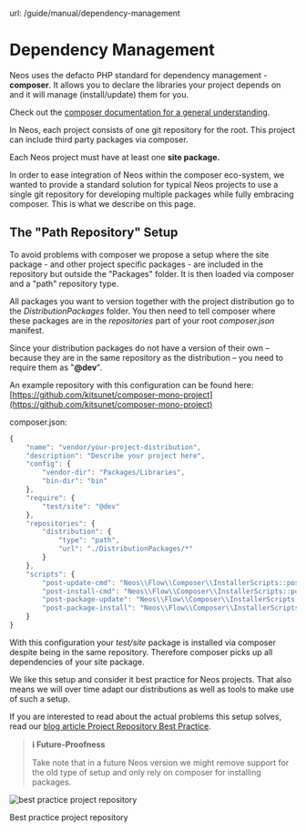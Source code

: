 url: /guide/manual/dependency-management
# Depen­dency Manage­ment

Neos uses the defacto PHP standard for dependency management - **composer**. It allows you to declare the libraries your project depends on and it will manage (install/update) them for you.

Check out the [composer documentation for a general understanding](https://getcomposer.org/doc/00-intro.md).

In Neos, each project consists of one git repository for the root. This project can include third party packages via composer.

Each Neos project must have at least one **site package.**

In order to ease integration of Neos within the composer eco-system, we wanted to provide a standard solution for typical Neos projects to use a single git repository for developing multiple packages while fully embracing composer. This is what we describe on this page.

## The "Path Repository" Setup

To avoid problems with composer we propose a setup where the site package - and other project specific packages - are included in the repository but outside the "Packages" folder. It is then loaded via composer and a "path" repository type.

All packages you want to version together with the project distribution go to the _DistributionPackages_ folder. You then need to tell composer where these packages are in the _repositories_ part of your root _composer.json_ manifest.

Since your distribution packages do not have a version of their own – because they are in the same repository as the distribution – you need to require them as "**@dev**".

An example repository with this configuration can be found here: [https://github.com/kitsunet/composer-mono-project](https://github.com/kitsunet/composer-mono-project)

composer.json:
```javascript
{
    "name": "vendor/your-project-distribution",
    "description": "Describe your project here",
    "config": {
        "vendor-dir": "Packages/Libraries",
        "bin-dir": "bin"
    },
    "require": {
        "test/site": "@dev"
    },
    "repositories": {
        "distribution": {
            "type": "path",
            "url": "./DistributionPackages/*"
        }
    },
    "scripts": {
        "post-update-cmd": "Neos\\Flow\\Composer\\InstallerScripts::postUpdateAndInstall",
        "post-install-cmd": "Neos\\Flow\\Composer\\InstallerScripts::postUpdateAndInstall",
        "post-package-update": "Neos\\Flow\\Composer\\InstallerScripts::postPackageUpdateAndInstall",
        "post-package-install": "Neos\\Flow\\Composer\\InstallerScripts::postPackageUpdateAndInstall"
    }
}
```

With this configuration your _test/site_ package is installed via composer despite being in the same repository. Therefore composer picks up all dependencies of your site package.

We like this setup and consider it best practice for Neos projects. That also means we will over time adapt our distributions as well as tools to make use of such a setup.

If you are interested to read about the actual problems this setup solves, read our [blog article Project Repository Best Practice](https://www.neos.io/blog/project-repository-best-practice.html).

> **ℹ️ Future-Proofness**
> 
> Take note that in a future Neos version we might remove support for the old type of setup and only rely on composer for installing packages.

![best practice project repository](/_Resources/Persistent/d3dba79d2f8756c3e50499b85b4a02c08530aa74/best-practice-project-repository.png)

Best practice project repository